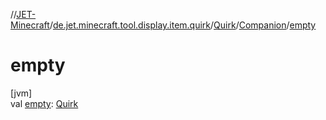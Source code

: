 //[JET-Minecraft](../../../../index.md)/[de.jet.minecraft.tool.display.item.quirk](../../index.md)/[Quirk](../index.md)/[Companion](index.md)/[empty](empty.md)

# empty

[jvm]\
val [empty](empty.md): [Quirk](../index.md)
